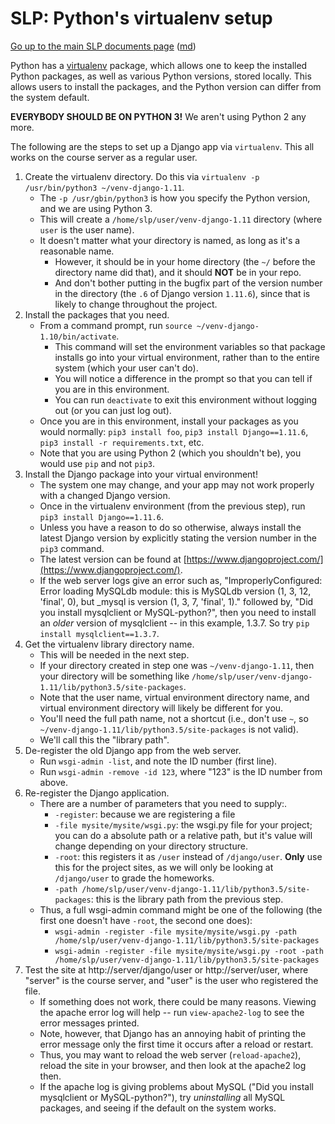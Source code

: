 SLP: Python's virtualenv setup
==============================

[Go up to the main SLP documents page](index.html) ([md](index.md))

Python has a [virtualenv](https://pypi.python.org/pypi/virtualenv)
package, which allows one to keep the installed Python packages, as
well as various Python versions, stored locally.  This allows users to
install the packages, and the Python version can differ from the
system default.

**EVERYBODY SHOULD BE ON PYTHON 3!** We aren't using Python 2 any
more.

The following are the steps to set up a Django app via `virtualenv`.
This all works on the course server as a regular user.

1. Create the virtualenv directory.  Do this via
   `virtualenv -p /usr/bin/python3 ~/venv-django-1.11`.
    - The `-p /usr/gbin/python3` is how you specify the Python
      version, and we are using Python 3.
    - This will create a `/home/slp/user/venv-django-1.11` directory
      (where `user` is the user name).
    - It doesn't matter what your directory is named, as long as it's
      a reasonable name.
	    - However, it should be in your home directory (the `~/`
          before the directory name did that), and it should **NOT**
          be in your repo.
	    - And don't bother putting in the bugfix part of the version
          number in the directory (the `.6` of Django version
          `1.11.6`), since that is likely to change throughout the
          project.
2. Install the packages that you need.
    - From a command prompt, run `source ~/venv-django-1.10/bin/activate`.
		- This command will set the environment variables so that
          package installs go into your virtual environment, rather
          than to the entire system (which your user can't do).
		- You will notice a difference in the prompt so that you can
          tell if you are in this environment.
		- You can run `deactivate` to exit this environment without
          logging out (or you can just log out).
	- Once you are in this environment, install your packages as you
      would normally: `pip3 install foo`, 
      `pip3 install Django==1.11.6`, `pip3 install -r requirements.txt`,
	  etc.
	- Note that you are using Python 2 (which you shouldn't be), you
      would use `pip` and not `pip3`.
3. Install the Django package into your virtual environment!
	- The system one may change, and your app may not work properly
      with a changed Django version.
	- Once in the virtualenv environment (from the previous step), run
      `pip3 install Django==1.11.6`.
	- Unless you have a reason to do so otherwise, always install the
      latest Django version by explicitly stating the version number
      in the `pip3` command.
	- The latest version can be found at
      [https://www.djangoproject.com/](https://www.djangoproject.com/).
	- If the web server logs give an error such as,
      "ImproperlyConfigured: Error loading MySQLdb module: this is
      MySQLdb version (1, 3, 12, 'final', 0), but _mysql is version
      (1, 3, 7, 'final', 1)." followed by, "Did you install
      mysqlclient or MySQL-python?", then you need to install an
      *older* version of mysqlclient -- in this example, 1.3.7.  So
      try `pip install mysqlclient==1.3.7`.
4. Get the virtualenv library directory name.
    - This will be needed in the next step.
	- If your directory created in step one was `~/venv-django-1.11`,
      then your directory will be something like
      `/home/slp/user/venv-django-1.11/lib/python3.5/site-packages`.
    - Note that the user name, virtual environment directory name, and
      virtual environment directory will likely be different for you.
	- You'll need the full path name, not a shortcut (i.e., don't use
      `~`, so `~/venv-django-1.11/lib/python3.5/site-packages` is not
      valid).
	- We'll call this the "library path".
5. De-register the old Django app from the web server.
    - Run `wsgi-admin -list`, and note the ID number (first line).
	- Run `wsgi-admin -remove -id 123`, where "123" is the ID number
      from above.
6. Re-register the Django application.
	- There are a number of parameters that you need to supply:.
		- `-register`: because we are registering a file
		- `-file mysite/mysite/wsgi.py`: the wsgi.py file for your
          project; you can do a absolute path or a relative path, but
          it's value will change depending on your directory structure.
		- `-root`: this registers it as `/user` instead of
          `/django/user`.  **Only** use this for the project sites, as
          we will only be looking at `/django/user` to grade the homeworks.
		- `-path
          /home/slp/user/venv-django-1.11/lib/python3.5/site-packages`:
          this is the library path from the previous step.
	- Thus, a full wsgi-admin command might be one of the following
      (the first one doesn't have `-root`, the second one does):
        - `wsgi-admin -register -file mysite/mysite/wsgi.py -path /home/slp/user/venv-django-1.11/lib/python3.5/site-packages`
        - `wsgi-admin -register -file mysite/mysite/wsgi.py -root -path /home/slp/user/venv-django-1.11/lib/python3.5/site-packages`
7. Test the site at http://server/django/user or http://server/user,
   where "server" is the course server, and "user" is the user who
   registered the file.
    - If something does not work, there could be many reasons.
      Viewing the apache error log will help -- run `view-apache2-log`
      to see the error messages printed.
	- Note, however, that Django has an annoying habit of printing the
      error message only the first time it occurs after a reload or
      restart.
	- Thus, you may want to reload the web server (`reload-apache2`),
      reload the site in your browser, and then look at the apache2
      log then.
    - If the apache log is giving problems about MySQL ("Did you
      install mysqlclient or MySQL-python?"), try *uninstalling* all
      MySQL packages, and seeing if the default on the system works.
